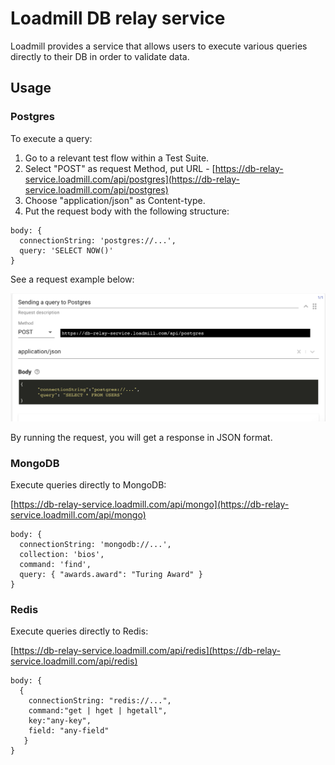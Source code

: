 # Loadmill DB relay service

Loadmill provides a service that allows users to execute various queries directly to their DB in order to validate data.

## Usage

### Postgres

To execute a query:

1. Go to a relevant test flow within a Test Suite.
2. Select "POST" as request Method, put URL - [https://db-relay-service.loadmill.com/api/postgres](https://db-relay-service.loadmill.com/api/postgres)
3. Choose "application/json" as Content-type.
4. Put the request body with the following structure:

```text
body: {
  connectionString: 'postgres://...',
  query: 'SELECT NOW()'
}
```

See a request example below:

![](../.gitbook/assets/screen-shot-2021-02-25-at-16.17.02.png)

By running the request, you will get a response in JSON format. 

### MongoDB

Execute queries directly to MongoDB:

[https://db-relay-service.loadmill.com/api/mongo](https://db-relay-service.loadmill.com/api/mongo)

```text
body: {
  connectionString: 'mongodb://...',
  collection: 'bios',
  command: 'find',
  query: { "awards.award": "Turing Award" }
}
```

### Redis

Execute queries directly to Redis:

[https://db-relay-service.loadmill.com/api/redis](https://db-relay-service.loadmill.com/api/redis)

```text
body: {
  {
    connectionString: "redis://...", 
    command:"get | hget | hgetall",
    key:"any-key",
    field: "any-field"
   }
}
```

### 

